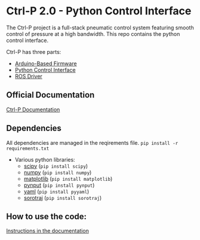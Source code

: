 # Ctrl-P 2.0 - Python Control Interface
The Ctrl-P project is a full-stack pneumatic control system featuring smooth control of pressure at a high bandwidth. This repo contains the python control interface.

Ctrl-P has three parts:
- [Arduino-Based Firmware](https://github.com/cbteeple/pressure_controller)
- [Python Control Interface](https://github.com/cbteeple/pressure_control_interface)
- [ROS Driver](https://github.com/cbteeple/pressure_control_cbt)

## Official Documentation
[Ctrl-P Documentation](https://cbteeple.github.io/pressure_controller_docs/)


## Dependencies
All dependencies are managed in the reqirements file.
`pip install -r requirements.txt`

- Various python libraries:
	- [scipy](https://www.scipy.org/) (`pip install scipy`)
	- [numpy](https://www.numpy.org/) (`pip install numpy`)
	- [matplotlib](https://matplotlib.org/) (`pip install matplotlib`)
	- [pynput](https://pypi.org/project/pynput/) (`pip install pynput`)
	- [yaml](https://pyyaml.org/wiki/PyYAMLDocumentation) (`pip install pyyaml`)
	- [sorotraj](https://pypi.org/project/sorotraj/) (`pip install sorotraj`)

## How to use the code:
[Instructions in the documentation](https://cbteeple.github.io/pressure_controller_docs/)

